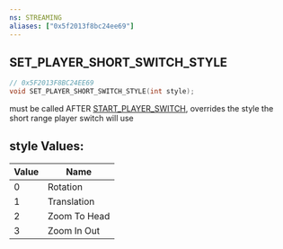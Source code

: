 ```yaml
---
ns: STREAMING
aliases: ["0x5f2013f8bc24ee69"]
---
```

## SET_PLAYER_SHORT_SWITCH_STYLE

```c
// 0x5F2013F8BC24EE69
void SET_PLAYER_SHORT_SWITCH_STYLE(int style);
```

must be called AFTER [START_PLAYER_SWITCH](#_0xFAA23F2CBA159D67), overrides the style the short range player switch will use

## style Values:
| Value | Name |
| --- | --- |
| 0 | Rotation |
| 1 | Translation |
| 2 | Zoom To Head |
| 3 | Zoom In Out |

